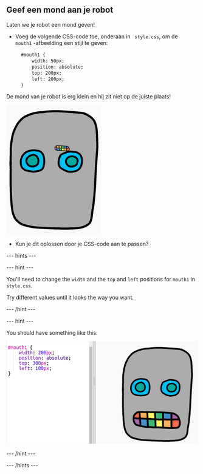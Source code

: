## Geef een mond aan je robot

Laten we je robot een mond geven!

- Voeg de volgende CSS-code toe, onderaan in ` style.css`, om de ` mouth1` -afbeelding een stijl te geven:
    
        #mouth1 {
            width: 50px;
            position: absolute;
            top: 200px;
            left: 200px;
        }
        

De mond van je robot is erg klein en hij zit niet op de juiste plaats!

![screenshot](images/robot-mouth.png)

- Kun je dit oplossen door je CSS-code aan te passen?

\--- hints \---

\--- hint \---

You'll need to change the `width` and the `top` and `left` positions for `mouth1` in `style.css`.

Try different values until it looks the way you want.

\--- /hint \---

\--- hint \---

You should have something like this:

![screenshot](images/robot-mouth-code.png)

\--- /hint \---

\--- /hints \---